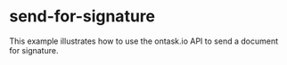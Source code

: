# send-for-signature
This example illustrates how to use the ontask.io API to send a document for signature.
